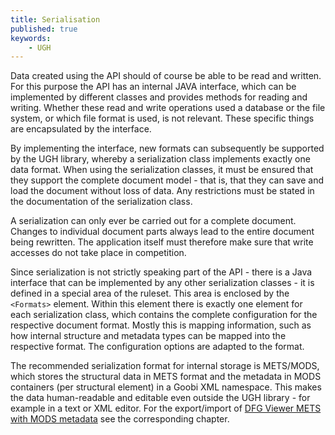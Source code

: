 ```yaml
---
title: Serialisation
published: true
keywords:
    - UGH
---
```


Data created using the API should of course be able to be read and written. For this purpose the API has an internal JAVA interface, which can be implemented by different classes and provides methods for reading and writing. Whether these read and write operations used a database or the file system, or which file format is used, is not relevant. These specific things are encapsulated by the interface.

By implementing the interface, new formats can subsequently be supported by the UGH library, whereby a serialization class implements exactly one data format. When using the serialization classes, it must be ensured that they support the complete document model - that is, that they can save and load the document without loss of data. Any restrictions must be stated in the documentation of the serialization class.

A serialization can only ever be carried out for a complete document. Changes to individual document parts always lead to the entire document being rewritten. The application itself must therefore make sure that write accesses do not take place in competition.

Since serialization is not strictly speaking part of the API - there is a Java interface that can be implemented by any other serialization classes - it is defined in a special area of the ruleset. This area is enclosed by the `<Formats>` element. Within this element there is exactly one element for each serialization class, which contains the complete configuration for the respective document format. Mostly this is mapping information, such as how internal structure and metadata types can be mapped into the respective format. The configuration options are adapted to the format.

The recommended serialization format for internal storage is METS/MODS, which stores the structural data in METS format and the metadata in MODS containers (per structural element) in a Goobi XML namespace. This makes the data human-readable and editable even outside the UGH library - for example in a text or XML editor. For the export/import of [DFG Viewer METS with MODS metadata](http://dfg-viewer.de/profil-der-metadaten/) see the corresponding chapter.

